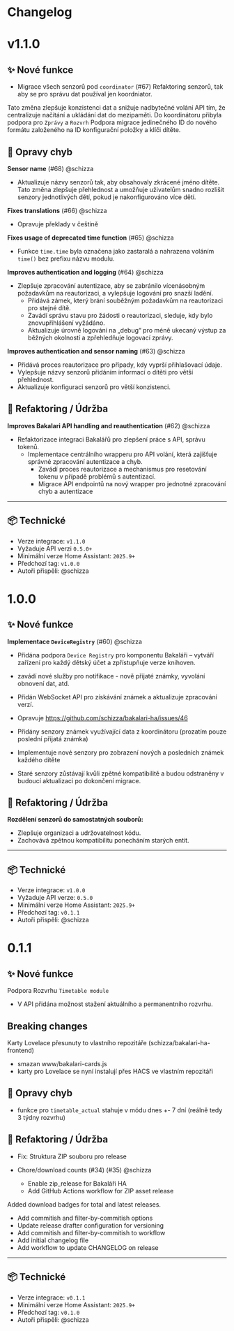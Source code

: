 # Changelog

# v1.1.0

## ✨ Nové funkce

- Migrace všech senzorů pod `coordinator` (#67)
  Refaktoring senzorů, tak aby se pro správu dat používal jen koordniator.

Tato změna zlepšuje konzistenci dat a snižuje nadbytečné volání API tím, že centralizuje načítání a ukládání dat do mezipaměti.
Do koordinátoru přibyla podpora pro `Zprávy` a `Rozvrh`
Podpora migrace jedinečného ID do nového formátu založeného na ID konfigurační položky a klíči dítěte.

## 🐛 Opravy chyb

**Sensor name** (#68) @schizza

- Aktualizuje názvy senzorů tak, aby obsahovaly zkrácené jméno dítěte.
  Tato změna zlepšuje přehlednost a umožňuje uživatelům snadno rozlišit senzory jednotlivých dětí, pokud je nakonfigurováno více dětí.

**Fixes translations** (#66) @schizza

- Opravuje překlady v češtině

**Fixes usage of deprecated time function** (#65) @schizza

- Funkce `time.time` byla označena jako zastaralá a nahrazena voláním `time()` bez prefixu názvu modulu.

**Improves authentication and logging** (#64) @schizza

- Zlepšuje zpracování autentizace, aby se zabránilo vícenásobným požadavkům na reautorizaci, a vylepšuje logování pro snazší ladění.
  - Přidává zámek, který brání souběžným požadavkům na reautorizaci pro stejné dítě.
  - Zavádí správu stavu pro žádosti o reautorizaci, sleduje, kdy bylo znovupřihlášení vyžádáno.
  - Aktualizuje úrovně logování na „debug“ pro méně ukecaný výstup za běžných okolností a zpřehledňuje logovací zprávy.

**Improves authentication and sensor naming** (#63) @schizza

- Přidává proces reautorizace pro případy, kdy vyprší přihlašovací údaje.
- Vylepšuje názvy senzorů přidáním informací o dítěti pro větší přehlednost.
- Aktualizuje konfiguraci senzorů pro větší konzistenci.

## 🧹 Refaktoring / Údržba

**Improves Bakalari API handling and reauthentication** (#62) @schizza
- Refaktorizace integraci Bakalářů pro zlepšení práce s API, správu tokenů.
  - Implementace centrálního wrapperu pro API volání, která zajišťuje správné zpracování autentizace a chyb.
    - Zavádí proces reautorizace a mechanismus pro resetování tokenu v případě problémů s autentizací.
    - Migrace API endpointů na nový wrapper pro jednotné zpracování chyb a autentizace

---

## 📦 Technické

- Verze integrace: `v1.1.0`
- Vyžaduje API verzi `0.5.0+`
- Minimální verze Home Assistant: `2025.9+`
- Předchozí tag: `v1.0.0`
- Autoři přispěli: @schizza

# 1.0.0

## ✨ Nové funkce

**Implementace `DeviceRegistry`** (#60) @schizza

- Přidána podpora `Device Registry` pro komponentu Bakaláři – vytváří zařízení pro každý dětský účet a zpřístupňuje verze knihoven.
- zavádí nové služby pro notifikace - nově přijaté známky, vyvolání obnovení dat, atd.
- Přidán WebSocket API pro získávání známek a aktualizuje zpracování verzí.
- Opravuje https://github.com/schizza/bakalari-ha/issues/46

- Přidány senzory známek využívající data z koordinátoru (prozatím pouze poslední přijatá známka)
- Implementuje nové senzory pro zobrazení nových a posledních známek každého dítěte
- Staré senzory zůstávají kvůli zpětné kompatibilitě a budou odstraněny v budoucí aktualizaci po dokončení migrace.

## 🧹 Refaktoring / Údržba

**Rozdělení senzorů do samostatných souborů:**
- Zlepšuje organizaci a udržovatelnost kódu.
- Zachovává zpětnou kompatibilitu ponecháním starých entit.

---
## 📦 Technické
- Verze integrace: `v1.0.0`
- Vyžaduje API verze: `0.5.0`
- Minimální verze Home Assistant: `2025.9+`
- Předchozí tag: `v0.1.1`
- Autoři přispěli: @schizza

# 0.1.1

## ✨ Nové funkce

Podpora Rozvrhu `Timetable module`
  -   V API přidána možnost stažení aktuálního a permanentního rozvrhu.

## Breaking changes

 Karty Lovelace přesunuty to vlastního repozitáře  (schizza/bakalari-ha-frontend)
 - smazan www/bakalari-cards.js
 - karty pro Lovelace se nyní instalují přes HACS ve vlastním repozitáři

## 🐛 Opravy chyb

 - funkce pro `timetable_actual` stahuje v módu dnes +- 7 dní (reálně tedy 3 týdny rozvrhu)

## 🧹 Refaktoring / Údržba

- Fix: Struktura ZIP souboru pro release

- Chore/download counts (#34) (#35) @schizza

  * Enable zip_release for Bakaláři HA
  * Add GitHub Actions workflow for ZIP asset release

Added download badges for total and latest releases.

* Add commitish and filter-by-commitish options
* Update release drafter configuration for versioning
* Add commitish and filter-by-commitish to workflow
* Add initial changelog file
* Add workflow to update CHANGELOG on release

---
## 📦 Technické
- Verze integrace: `v0.1.1`
- Minimální verze Home Assistant: `2025.9+`
- Předchozí tag: `v0.1.0`
- Autoři přispěli: @schizza
